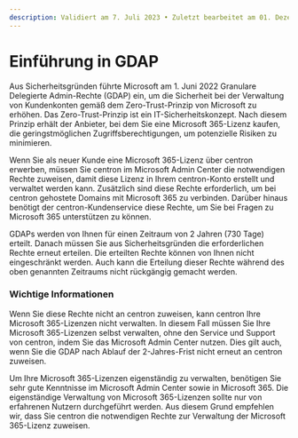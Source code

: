 ```yaml
---
description: Validiert am 7. Juli 2023 • Zuletzt bearbeitet am 01. Dezember 2023
---
```


# Einführung in GDAP

Aus Sicherheitsgründen führte Microsoft am 1. Juni 2022 Granulare Delegierte Admin-Rechte (GDAP) ein, um die Sicherheit bei der Verwaltung von Kundenkonten gemäß dem Zero-Trust-Prinzip von Microsoft zu erhöhen. Das Zero-Trust-Prinzip ist ein IT-Sicherheitskonzept. Nach diesem Prinzip erhält der Anbieter, bei dem Sie eine Microsoft 365-Lizenz kaufen, die geringstmöglichen Zugriffsberechtigungen, um potenzielle Risiken zu minimieren.

Wenn Sie als neuer Kunde eine Microsoft 365-Lizenz über centron erwerben, müssen Sie centron im Microsoft Admin Center die notwendigen Rechte zuweisen, damit diese Lizenz in Ihrem centron-Konto erstellt und verwaltet werden kann. Zusätzlich sind diese Rechte erforderlich, um bei centron gehostete Domains mit Microsoft 365 zu verbinden. Darüber hinaus benötigt der centron-Kundenservice diese Rechte, um Sie bei Fragen zu Microsoft 365 unterstützen zu können.

GDAPs werden von Ihnen für einen Zeitraum von 2 Jahren (730 Tage) erteilt. Danach müssen Sie aus Sicherheitsgründen die erforderlichen Rechte erneut erteilen. Die erteilten Rechte können von Ihnen nicht eingeschränkt werden. Auch kann die Erteilung dieser Rechte während des oben genannten Zeitraums nicht rückgängig gemacht werden.

### Wichtige Informationen&#x20;

Wenn Sie diese Rechte nicht an centron zuweisen, kann centron Ihre Microsoft 365-Lizenzen nicht verwalten. In diesem Fall müssen Sie Ihre Microsoft 365-Lizenzen selbst verwalten, ohne den Service und Support von centron, indem Sie das Microsoft Admin Center nutzen. Dies gilt auch, wenn Sie die GDAP nach Ablauf der 2-Jahres-Frist nicht erneut an centron zuweisen.

Um Ihre Microsoft 365-Lizenzen eigenständig zu verwalten, benötigen Sie sehr gute Kenntnisse im Microsoft Admin Center sowie in Microsoft 365. Die eigenständige Verwaltung von Microsoft 365-Lizenzen sollte nur von erfahrenen Nutzern durchgeführt werden. Aus diesem Grund empfehlen wir, dass Sie centron die notwendigen Rechte zur Verwaltung der Microsoft 365-Lizenz zuweisen.

